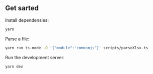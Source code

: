 ## Get sarted

Install dependensies:  
```bash
yarn 
```
Parse a file: 
```bash
yarn run ts-node -O '{"module":"commonjs"}' scripts/parseXlsx.ts
```
Run the development server:
```bash
yarn dev
```
